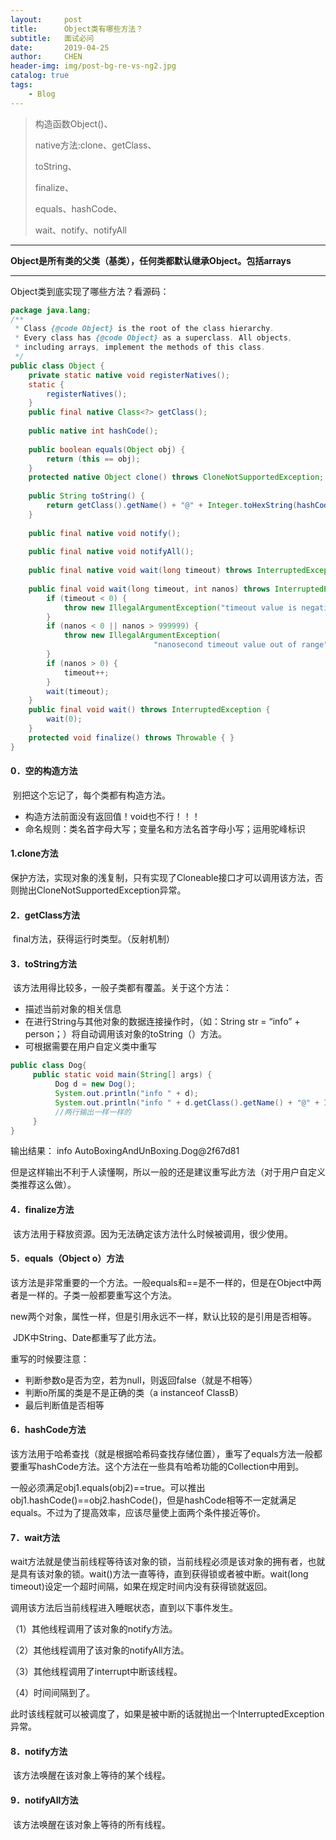```yaml
---
layout:     post
title:      Object类有哪些方法？
subtitle:   面试必问
date:       2019-04-25
author:     CHEN
header-img: img/post-bg-re-vs-ng2.jpg
catalog: true
tags:
    - Blog
---
```


> 构造函数Object()、
>
> native方法:clone、getClass、
>
> toString、
>
> finalize、
>
> equals、hashCode、
>
> wait、notify、notifyAll

------

**Object是所有类的父类（基类），任何类都默认继承Object。包括arrays**

---

Object类到底实现了哪些方法？看源码：

```java
package java.lang;
/**
 * Class {@code Object} is the root of the class hierarchy.
 * Every class has {@code Object} as a superclass. All objects,
 * including arrays, implement the methods of this class.
 */
public class Object {
    private static native void registerNatives();
    static {
        registerNatives();
    }
    public final native Class<?> getClass();
   
    public native int hashCode();
   
    public boolean equals(Object obj) {
        return (this == obj);
    }
    protected native Object clone() throws CloneNotSupportedException;
    
    public String toString() {
        return getClass().getName() + "@" + Integer.toHexString(hashCode());
    }
   
    public final native void notify();
   
    public final native void notifyAll();
    
    public final native void wait(long timeout) throws InterruptedException;
    
    public final void wait(long timeout, int nanos) throws InterruptedException {
        if (timeout < 0) {
            throw new IllegalArgumentException("timeout value is negative");
        }
        if (nanos < 0 || nanos > 999999) {
            throw new IllegalArgumentException(
                                "nanosecond timeout value out of range");
        }
        if (nanos > 0) {
            timeout++;
        }
        wait(timeout);
    }
    public final void wait() throws InterruptedException {
        wait(0);
    }
    protected void finalize() throws Throwable { }
}
```



#### 0．空的构造方法

​     别把这个忘记了，每个类都有构造方法。

- 构造方法前面没有返回值！void也不行！！！
- 命名规则：类名首字母大写；变量名和方法名首字母小写；运用驼峰标识

#### 1.clone方法

​     保护方法，实现对象的浅复制，只有实现了Cloneable接口才可以调用该方法，否则抛出CloneNotSupportedException异常。

#### **2．getClass方法**

​     final方法，获得运行时类型。（反射机制）

#### 3．toString方法

​     该方法用得比较多，一般子类都有覆盖。关于这个方法：

- 描述当前对象的相关信息
- 在进行String与其他对象的数据连接操作时，（如：String str = “info” + person；）将自动调用该对象的toString（）方法。
- 可根据需要在用户自定义类中重写

```java
public class Dog{
     public static void main(String[] args) {
          Dog d = new Dog();
          System.out.println("info " + d);
          System.out.println("info " + d.getClass().getName() + "@" + Integer.toHexString(d.hashCode()));
          //两行输出一样一样的
     }
}

```

输出结果： info AutoBoxingAndUnBoxing.Dog@2f67d81 

但是这样输出不利于人读懂啊，所以一般的还是建议重写此方法（对于用户自定义类推荐这么做）。

#### **4．finalize方法**

​     该方法用于释放资源。因为无法确定该方法什么时候被调用，很少使用。

#### **5．equals（Object o）方法**

​     该方法是非常重要的一个方法。一般equals和==是不一样的，但是在Object中两者是一样的。子类一般都要重写这个方法。

​     new两个对象，属性一样，但是引用永远不一样，默认比较的是引用是否相等。

​     JDK中String、Date都重写了此方法。

重写的时候要注意：

- 判断参数o是否为空，若为null，则返回false（就是不相等）
- 判断o所属的类是不是正确的类（a instanceof ClassB）
- 最后判断值是否相等



#### **6．hashCode方法**

​     该方法用于哈希查找（就是根据哈希码查找存储位置），重写了equals方法一般都要重写hashCode方法。这个方法在一些具有哈希功能的Collection中用到。

​     一般必须满足obj1.equals(obj2)==true。可以推出obj1.hashCode()==obj2.hashCode()，但是hashCode相等不一定就满足equals。不过为了提高效率，应该尽量使上面两个条件接近等价。



#### **7．wait方法**

​     wait方法就是使当前线程等待该对象的锁，当前线程必须是该对象的拥有者，也就是具有该对象的锁。wait()方法一直等待，直到获得锁或者被中断。wait(long timeout)设定一个超时间隔，如果在规定时间内没有获得锁就返回。

调用该方法后当前线程进入睡眠状态，直到以下事件发生。

（1）其他线程调用了该对象的notify方法。

（2）其他线程调用了该对象的notifyAll方法。

（3）其他线程调用了interrupt中断该线程。

（4）时间间隔到了。

​     此时该线程就可以被调度了，如果是被中断的话就抛出一个InterruptedException异常。



#### **8．notify方法**

​     该方法唤醒在该对象上等待的某个线程。



#### **9．notifyAll方法**

​     该方法唤醒在该对象上等待的所有线程。

